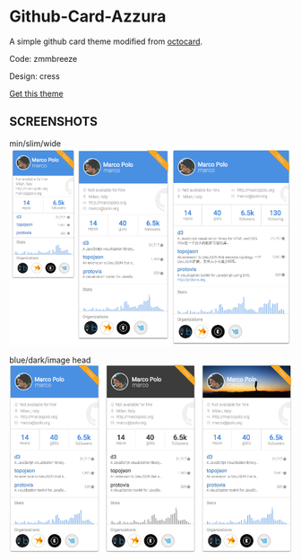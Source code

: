 Github-Card-Azzura
===
A simple github card theme modified from [octocard](https://github.com/zmmbreeze/octocard/).

Code: zmmbreeze

Design: cress

[Get this theme](https://github.com/zmmbreeze/octocard/blob/master/themes/azzura.less) 


## SCREENSHOTS

min/slim/wide
![screenshot1](https://raw.githubusercontent.com/cresstoo/github-card-theme/refs/heads/master/github-card-blue.png)

blue/dark/image head
![screenshot2](https://raw.githubusercontent.com/cresstoo/github-card-theme/refs/heads/master/github-slim.png)

